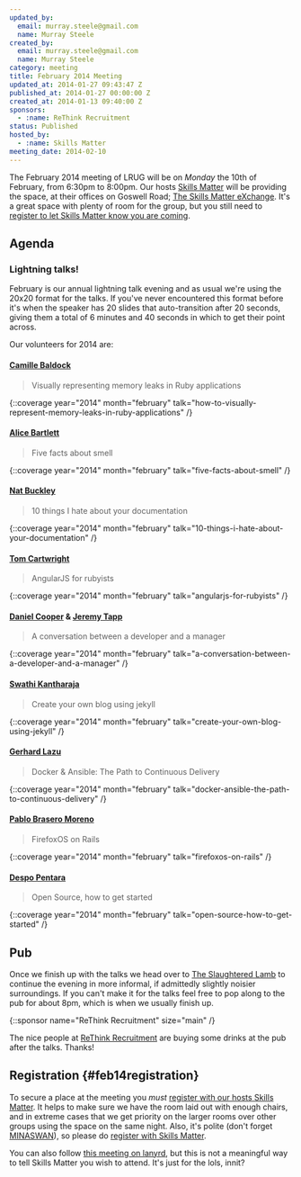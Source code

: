 ```yaml
---
updated_by:
  email: murray.steele@gmail.com
  name: Murray Steele
created_by:
  email: murray.steele@gmail.com
  name: Murray Steele
category: meeting
title: February 2014 Meeting
updated_at: 2014-01-27 09:43:47 Z
published_at: 2014-01-27 00:00:00 Z
created_at: 2014-01-13 09:40:00 Z
sponsors:
  - :name: ReThink Recruitment
status: Published
hosted_by:
  - :name: Skills Matter
meeting_date: 2014-02-10
---
```


The February 2014 meeting of LRUG will be on *Monday* the 10th of February, from 6:30pm to 8:00pm.  Our hosts [Skills Matter](http://skillsmatter.com/) will be providing the space, at their offices on Goswell Road; [The Skills Matter eXchange](http://skillsmatter.com/location-details/design-architecture/484/96).  It's a great space with plenty of room for the group, but you still need to <a href="#feb14registration">register to let Skills Matter know you are coming</a>.

## Agenda

### Lightning talks!

February is our annual lightning talk evening and as usual we're using the 20x20 format for the talks.  If you've never encountered this format before it's when the speaker has 20 slides that auto-transition after 20 seconds, giving them a total of 6 minutes and 40 seconds in which to get their point across.

Our volunteers for 2014 are:

#### [Camille Baldock](http://camillebaldock.co.uk/)

> Visually representing memory leaks in Ruby applications

{::coverage year="2014" month="february" talk="how-to-visually-represent-memory-leaks-in-ruby-applications" /}

#### [Alice Bartlett](http://alicebartlett.co.uk/)

> Five facts about smell

{::coverage year="2014" month="february" talk="five-facts-about-smell" /}

#### [Nat Buckley](http://ntlk.net/)

> 10 things I hate about your documentation

{::coverage year="2014" month="february" talk="10-things-i-hate-about-your-documentation" /}

#### [Tom Cartwright](http://www.tomcartwright.net/)

> AngularJS for rubyists

{::coverage year="2014" month="february" talk="angularjs-for-rubyists" /}

#### [Daniel Cooper](https://twitter.com/daniel_cooper) & [Jeremy Tapp](https://twitter.com/JeremyTapp)

> A conversation between a developer and a manager

{::coverage year="2014" month="february" talk="a-conversation-between-a-developer-and-a-manager" /}

#### [Swathi Kantharaja](http://www.swathik.com/)

> Create your own blog using jekyll

{::coverage year="2014" month="february" talk="create-your-own-blog-using-jekyll" /}

#### [Gerhard Lazu](http://gerhardlazu.com/)

> Docker & Ansible: The Path to Continuous Delivery

{::coverage year="2014" month="february" talk="docker-ansible-the-path-to-continuous-delivery" /}


#### [Pablo Brasero Moreno](http://www.pablobm.com/)

> FirefoxOS on Rails

{::coverage year="2014" month="february" talk="firefoxos-on-rails" /}

#### [Despo Pentara](https://twitter.com/despo)

> Open Source, how to get started

{::coverage year="2014" month="february" talk="open-source-how-to-get-started" /}

## Pub

Once we finish up with the talks we head over to [The Slaughtered Lamb](http://www.theslaughteredlambpub.com/) to continue the evening in more informal, if admittedly slightly noisier surroundings.  If you can't make it for the talks feel free to pop along to the pub for about 8pm, which is when we usually finish up.

{::sponsor name="ReThink Recruitment" size="main" /}

The nice people at [ReThink Recruitment](http://www.rethink-recruitment.com/) are buying some drinks at the pub after the talks.  Thanks!

## Registration {#feb14registration}

To secure a place at the meeting you *must* [register with our hosts Skills Matter](https://skillsmatter.com/meetups/6190-london-ruby-lightning-talks).  It helps to make sure we have the room laid out with enough chairs, and in extreme cases that we get priority on the larger rooms over other groups using the space on the same night.  Also, it's polite (don't forget [MINASWAN](http://oreilly.com/ruby/excerpts/ruby-learning-rails/ruby-glossary.html#I_indexterm_d1e32036)), so please do [register with Skills Matter](https://skillsmatter.com/meetups/6190-london-ruby-lightning-talks).

You can also follow [this meeting on lanyrd](http://lanyrd.com/2014/lrug-february/), but this is not a meaningful way to tell Skills Matter you wish to attend.  It's just for the lols, innit?
